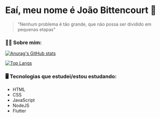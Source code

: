 # Eaí, meu nome é João Bittencourt 👋

  
> "Nenhum problema é tão grande, que não possa ser dividido em pequenas etapas"



### 👨‍💻 Sobre mim:

[![Anurag's GitHub stats](https://github-readme-stats.vercel.app/api?username=joaosinixtro)](https://github.com/JoaoSinixtro/github-readme-stats)

[![Top Langs](https://github-readme-stats.vercel.app/api/top-langs/?username=joaosinixtro&layout=compact)](https://github.com/JoaoSinixtro/github-readme-stats)



### 🖥️ Tecnologias que estudei/estou estudando:

- HTML
- CSS
- JavaScript
- NodeJS
- Flutter
<!--
**JoaoSinixtro/JoaoSinixtro** is a ✨ _special_ ✨ repository because its `README.md` (this file) appears on your GitHub profile.

Here are some ideas to get you started:

- 🔭 I’m currently working on ...
- 🌱 I’m currently learning ...
- 👯 I’m looking to collaborate on ...
- 🤔 I’m looking for help with ...
- 💬 Ask me about ...
- 📫 How to reach me: ...
- 😄 Pronouns: ...
- ⚡ Fun fact: ...
-->
